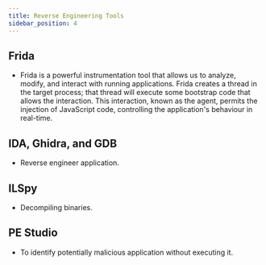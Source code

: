 ```yaml
---
title: Reverse Engineering Tools
sidebar_position: 4
---
```



## Frida
- Frida is a powerful instrumentation tool that allows us to analyze, modify, and interact with running applications. Frida creates a thread in the target process; that thread will execute some bootstrap code that allows the interaction. This interaction, known as the agent, permits the injection of JavaScript code, controlling the application's behaviour in real-time.


## IDA, Ghidra, and GDB
- Reverse engineer application.

## ILSpy
- Decompiling binaries.

## PE Studio
- To identify potentially malicious application without executing it.

